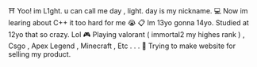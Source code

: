 ⛩ Yoo! im L1ght. u can call me day , light. day is my nickname.
💻 Now im learing about C++ it too hard for me 😭
📋 Im 13yo gonna 14yo. Studied at 12yo that so crazy. Lol
🎮 Playing valorant ( immortal2 my highes rank ) , Csgo , Apex Legend , Minecraft , Etc . . .
💭 Trying to make website for selling my product.
